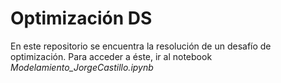 # Optimización DS

En este repositorio se encuentra la resolución de un desafío de optimización. Para acceder a éste, ir al notebook *Modelamiento_JorgeCastillo.ipynb* 